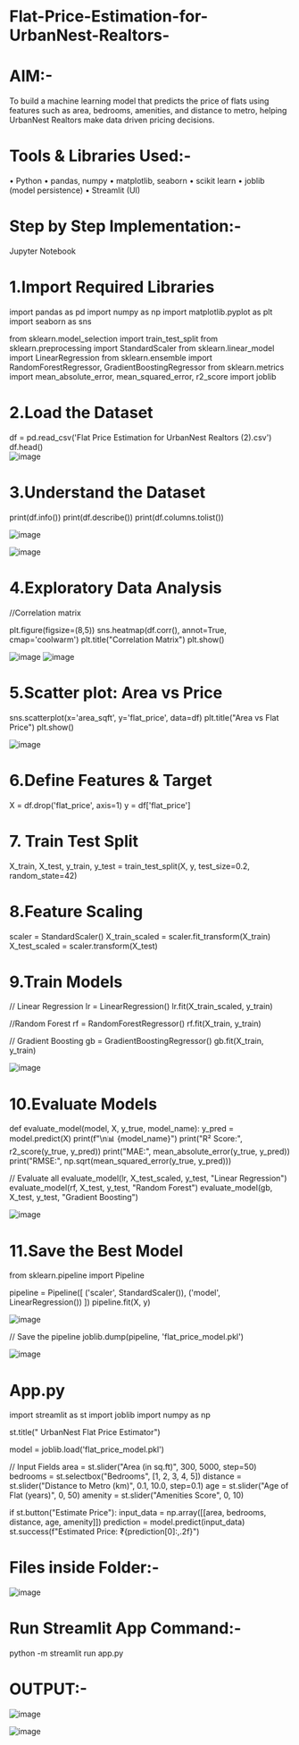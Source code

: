 # Flat-Price-Estimation-for-UrbanNest-Realtors-

# AIM:-
To build a machine learning model that predicts the price of flats using features such as area, bedrooms, amenities, and distance to metro, helping UrbanNest Realtors make data  driven pricing decisions.

# Tools & Libraries Used:-
•	Python
•	pandas, numpy
•	matplotlib, seaborn
•	scikit learn
•	joblib (model persistence)
•	Streamlit (UI)

# Step  by  Step Implementation:-

Jupyter Notebook

# 1.Import Required Libraries

import pandas as pd
import numpy as np
import matplotlib.pyplot as plt
import seaborn as sns

from sklearn.model_selection import train_test_split
from sklearn.preprocessing import StandardScaler
from sklearn.linear_model import LinearRegression
from sklearn.ensemble import RandomForestRegressor, GradientBoostingRegressor
from sklearn.metrics import mean_absolute_error, mean_squared_error, r2_score
import joblib    


# 2.Load the Dataset 

df = pd.read_csv('Flat Price Estimation for UrbanNest Realtors (2).csv')
df.head()   
![image](https://github.com/user-attachments/assets/0405a22b-b951-4e94-b519-ce83c7c91eb0)


# 3.Understand the Dataset

print(df.info())
print(df.describe())
print(df.columns.tolist())

![image](https://github.com/user-attachments/assets/3717c0ec-d316-4b3d-bb02-7202223eeb52)

![image](https://github.com/user-attachments/assets/4f46673a-23bd-469f-8349-d6994e90de1e)




# 4.Exploratory Data Analysis

//Correlation matrix

plt.figure(figsize=(8,5))
sns.heatmap(df.corr(), annot=True, cmap='coolwarm')
plt.title("Correlation Matrix")
plt.show()

![image](https://github.com/user-attachments/assets/11c86dd4-a3e7-40a0-aa17-f1d557067c0f)
![image](https://github.com/user-attachments/assets/1baf1628-3894-46d0-8cd0-3bb16413de4c)

# 5.Scatter plot: Area vs Price
sns.scatterplot(x='area_sqft', y='flat_price', data=df)
plt.title("Area vs Flat Price")
plt.show()  
  
![image](https://github.com/user-attachments/assets/6c9151a5-d10a-4150-a8df-e6a3acce397b)



# 6.Define Features & Target

X = df.drop('flat_price', axis=1)
y = df['flat_price']


# 7. Train  Test Split
    
X_train, X_test, y_train, y_test = train_test_split(X, y, test_size=0.2, random_state=42)   
 
# 8.Feature Scaling
    
scaler = StandardScaler()
X_train_scaled = scaler.fit_transform(X_train)
X_test_scaled = scaler.transform(X_test)
    

# 9.Train Models

// Linear Regression
lr = LinearRegression()
lr.fit(X_train_scaled, y_train)

//Random Forest
rf = RandomForestRegressor()
rf.fit(X_train, y_train)

// Gradient Boosting
gb = GradientBoostingRegressor()
gb.fit(X_train, y_train)

![image](https://github.com/user-attachments/assets/f41573e6-8811-4e80-b3e4-d9d4bf2022b2)


    
# 10.Evaluate Models

def evaluate_model(model, X, y_true, model_name):
    y_pred = model.predict(X)
    print(f"\n📊 {model_name}")
    print("R² Score:", r2_score(y_true, y_pred))
    print("MAE:", mean_absolute_error(y_true, y_pred))
    print("RMSE:", np.sqrt(mean_squared_error(y_true, y_pred)))

// Evaluate all
evaluate_model(lr, X_test_scaled, y_test, "Linear Regression")
evaluate_model(rf, X_test, y_test, "Random Forest")
evaluate_model(gb, X_test, y_test, "Gradient Boosting")


   
   ![image](https://github.com/user-attachments/assets/1da45662-9af5-4eb4-a290-8854d5b85d48)



# 11.Save the Best Model 
   
from sklearn.pipeline import Pipeline

pipeline = Pipeline([
    ('scaler', StandardScaler()),
    ('model', LinearRegression())
])
pipeline.fit(X, y)


![image](https://github.com/user-attachments/assets/78113aa5-d8a5-408a-87f4-2914680036eb)


// Save the pipeline
joblib.dump(pipeline, 'flat_price_model.pkl')    


![image](https://github.com/user-attachments/assets/0ab48a1e-cd8a-4342-a5a8-2ff0c23fc05f)


# App.py 

import streamlit as st
import joblib
import numpy as np

st.title(" UrbanNest Flat Price Estimator")

model = joblib.load('flat_price_model.pkl')


// Input Fields
area = st.slider("Area (in sq.ft)", 300, 5000, step=50)
bedrooms = st.selectbox("Bedrooms", [1, 2, 3, 4, 5])
distance = st.slider("Distance to Metro (km)", 0.1, 10.0, step=0.1)
age = st.slider("Age of Flat (years)", 0, 50)
amenity = st.slider("Amenities Score", 0, 10)

if st.button("Estimate Price"):
    input_data = np.array([[area, bedrooms, distance, age, amenity]])
    prediction = model.predict(input_data)
    st.success(f"Estimated Price: ₹{prediction[0]:,.2f}")



# Files inside Folder:-

![image](https://github.com/user-attachments/assets/9121c89d-b5db-405f-8d5d-463802f4f89e)




# Run Streamlit App Command:-

python -m streamlit run app.py


  # OUTPUT:-

   ![image](https://github.com/user-attachments/assets/4255829d-dc8f-414e-af36-2c80b57d5d06)

    
  ![image](https://github.com/user-attachments/assets/325814d6-2962-4fe5-a4ac-c59f9e15100b)























